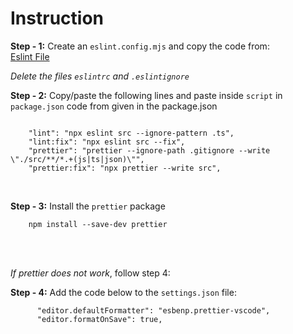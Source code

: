 # **Instruction**

**Step - 1:** Create an `eslint.config.mjs` and copy the code from: 
<br> 
[Eslint File](https://github.com/ShafiaChy/Eslint-Config-Setup/blob/main/eslint.config.mjs)
<br>

*Delete the files `eslintrc` and `.eslintignore`*

**Step - 2:** Copy/paste the following lines and paste inside `script` in `package.json` code from given in the package.json
```

    "lint": "npx eslint src --ignore-pattern .ts",
    "lint:fix": "npx eslint src --fix",
    "prettier": "prettier --ignore-path .gitignore --write \"./src/**/*.+(js|ts|json)\"",
    "prettier:fix": "npx prettier --write src",

```

<br>

**Step - 3:** Install the `prettier` package

```
    npm install --save-dev prettier
```

<br>

<br>

*If prettier does not work*, follow step 4:

**Step - 4:** Add the code below to the `settings.json` file:

```
      "editor.defaultFormatter": "esbenp.prettier-vscode",
      "editor.formatOnSave": true,
```

<br>
